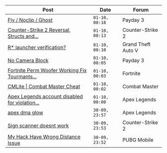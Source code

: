|Post|Date|Forum|
|----|----|-----|
|[Fly / Noclip / Ghost](https://www.unknowncheats.me/forum/payday-3-a/603453-fly-noclip-ghost.html)|`01-10, 00:18`|Payday 3|
|[Counter-Strike 2 Reversal, Structs and...](https://www.unknowncheats.me/forum/counter-strike-2-a/576077-counter-strike-2-reversal-structs-offsets.html)|`01-10, 00:13`|Counter-Strike 2|
|[R* launcher verification?](https://www.unknowncheats.me/forum/grand-theft-auto-v/603990-launcher-verification.html)|`01-10, 00:10`|Grand Theft Auto V|
|[No Camera Block](https://www.unknowncheats.me/forum/payday-3-a/603989-camera-block.html)|`01-10, 00:05`|Payday 3|
|[Fortnite Perm Woofer Working Fix Tourmants...](https://www.unknowncheats.me/forum/fortnite/603652-fortnite-perm-woofer-fix-tourmants-kick.html)|`01-10, 00:03`|Fortnite|
|[CMLite \| Combat Master Cheat](https://www.unknowncheats.me/forum/combat-master/582979-cmlite-combat-master-cheat.html)|`01-10, 00:02`|Combat Master|
|[Apex Legends account disabled for violation...](https://www.unknowncheats.me/forum/apex-legends/603771-apex-legends-account-disabled-violation-ea-user-agreement.html)|`01-10, 00:00`|Apex Legends|
|[apex dma glow](https://www.unknowncheats.me/forum/apex-legends/603489-apex-dma-glow.html)|`30-09, 23:57`|Apex Legends|
|[Sign scanner doesnt work](https://www.unknowncheats.me/forum/counter-strike-2-a/603934-sign-scanner-doesnt.html)|`30-09, 23:53`|Counter-Strike 2|
|[My Hack Have Wrong Distance Issue](https://www.unknowncheats.me/forum/pubg-mobile/602672-hack-wrong-distance-issue.html)|`30-09, 23:52`|PUBG Mobile|
